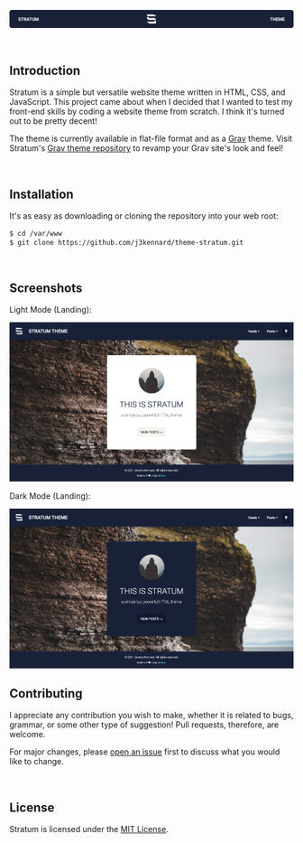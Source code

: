 <p align="center"><img src="https://github.com/j3kennard/theme-stratum/blob/main/images/readme-banner.png" alt="Stratum banner"></p>

<br>

## Introduction

Stratum is a simple but versatile website theme written in HTML, CSS, and JavaScript. This project came about when I decided that I wanted to test my front-end skills by coding a website theme from scratch. I think it's turned out to be pretty decent!

The theme is currently available in flat-file format and as a [Grav](https://getgrav.org) theme. Visit Stratum's [Grav theme repository](https://github.com/j3kennard/grav-theme-stratum/) to revamp your Grav site's look and feel!

<br>

## Installation

It's as easy as downloading or cloning the repository into your web root:

```
$ cd /var/www
$ git clone https://github.com/j3kennard/theme-stratum.git
```

<br>

## Screenshots

Light Mode (Landing):

<img src="https://github.com/j3kennard/theme-stratum/blob/main/images/screenshot-light.png" alt="Light mode screenshot" width="512px">

Dark Mode (Landing):

<img src="https://github.com/j3kennard/theme-stratum/blob/main/images/screenshot-dark.png" alt="Dark mode screenshot" width="512px">

<br>

## Contributing

I appreciate any contribution you wish to make, whether it is related to bugs, grammar, or some other type of suggestion! Pull requests, therefore, are welcome.

For major changes, please [open an issue](https://github.com/j3kennard/theme-stratum/issues/new) first to discuss what you would like to change.

<br>

## License

Stratum is licensed under the [MIT License](https://choosealicense.com/licenses/mit/).
